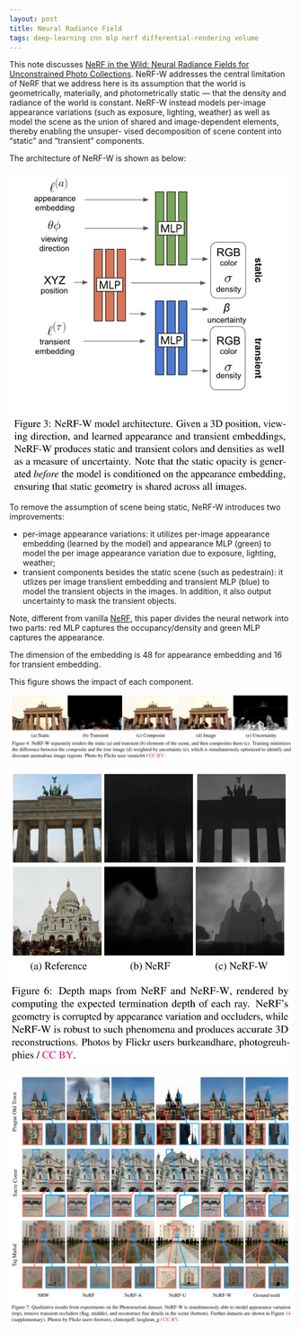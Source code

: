 ```yaml
---
layout: post
title: Neural Radiance Field
tags: deep-learning cnn mlp nerf differential-rendering volume
---
```


This note discusses [NeRF in the Wild: Neural Radiance Fields for Unconstrained Photo Collections](https://arxiv.org/abs/2008.02268). NeRF-W addresses the central limitation of NeRF that we address here is its assumption that the world is geometrically, materially, and photometrically static — that the density and radiance of the world is constant. NeRF-W instead models per-image appearance variations (such as exposure, lighting, weather) as well as model the scene as the union of shared and image-dependent elements, thereby enabling the unsuper- vised decomposition of scene content into “static” and “transient” components.

The architecture of NeRF-W is shown as below:

![image-20220925144349518](https://raw.githubusercontent.com/zhangtemplar/zhangtemplar.github.io/master/uPic/2022_09_25_14_43_53_image-20220925144349518.png)

To remove the assumption of scene being static, NeRF-W introduces two improvements:

- per-image appearance variations: it utilizes per-image appearance embedding (learned by the model) and appearance MLP (green) to model the per image appearance variation due to exposure, lighting, weather;
- transient components besides the static scene (such as pedestrain): it utlizes per image translient embedding and transient MLP (blue) to model the transient objects in the images. In addition, it also output uncertainty to mask the transient objects.

Note, different from vanilla [NeRF](https://zhangtemplar.github.io/nerf/), this paper divides the neural network into two parts: red MLP captures the occupancy/density and green MLP captures the appearance.

The dimension of the embedding is 48 for appearance embedding and 16 for transient embedding.

This figure shows the impact of each component.

![image-20220925145041321](https://raw.githubusercontent.com/zhangtemplar/zhangtemplar.github.io/master/uPic/2022_09_25_14_50_41_image-20220925145041321.png)

![image-20220925145104499](https://raw.githubusercontent.com/zhangtemplar/zhangtemplar.github.io/master/uPic/2022_09_25_14_51_04_image-20220925145104499.png)

![image-20220925145132527](https://raw.githubusercontent.com/zhangtemplar/zhangtemplar.github.io/master/uPic/2022_09_25_14_51_32_image-20220925145132527.png)

